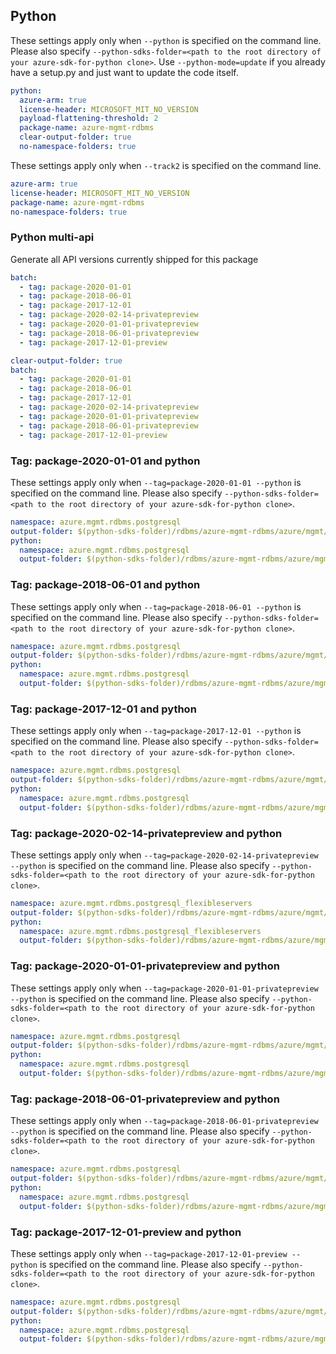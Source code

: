 ## Python

These settings apply only when `--python` is specified on the command line.
Please also specify `--python-sdks-folder=<path to the root directory of your azure-sdk-for-python clone>`.
Use `--python-mode=update` if you already have a setup.py and just want to update the code itself.

``` yaml !$(track2)
python:
  azure-arm: true
  license-header: MICROSOFT_MIT_NO_VERSION
  payload-flattening-threshold: 2
  package-name: azure-mgmt-rdbms
  clear-output-folder: true
  no-namespace-folders: true
```

These settings apply only when `--track2` is specified on the command line.

``` yaml $(track2)
azure-arm: true
license-header: MICROSOFT_MIT_NO_VERSION
package-name: azure-mgmt-rdbms
no-namespace-folders: true
```

### Python multi-api

Generate all API versions currently shipped for this package

```yaml !$(track2)
batch:
  - tag: package-2020-01-01
  - tag: package-2018-06-01
  - tag: package-2017-12-01
  - tag: package-2020-02-14-privatepreview
  - tag: package-2020-01-01-privatepreview
  - tag: package-2018-06-01-privatepreview
  - tag: package-2017-12-01-preview
```

```yaml $(track2)
clear-output-folder: true
batch:
  - tag: package-2020-01-01
  - tag: package-2018-06-01
  - tag: package-2017-12-01
  - tag: package-2020-02-14-privatepreview
  - tag: package-2020-01-01-privatepreview
  - tag: package-2018-06-01-privatepreview
  - tag: package-2017-12-01-preview
```

### Tag: package-2020-01-01 and python

These settings apply only when `--tag=package-2020-01-01 --python` is specified on the command line.
Please also specify `--python-sdks-folder=<path to the root directory of your azure-sdk-for-python clone>`.

``` yaml $(tag) == 'package-2020-01-01' && $(python)
namespace: azure.mgmt.rdbms.postgresql
output-folder: $(python-sdks-folder)/rdbms/azure-mgmt-rdbms/azure/mgmt/rdbms/postgresql
python:
  namespace: azure.mgmt.rdbms.postgresql
  output-folder: $(python-sdks-folder)/rdbms/azure-mgmt-rdbms/azure/mgmt/rdbms/postgresql
```

### Tag: package-2018-06-01 and python

These settings apply only when `--tag=package-2018-06-01 --python` is specified on the command line.
Please also specify `--python-sdks-folder=<path to the root directory of your azure-sdk-for-python clone>`.

``` yaml $(tag) == 'package-2018-06-01' && $(python)
namespace: azure.mgmt.rdbms.postgresql
output-folder: $(python-sdks-folder)/rdbms/azure-mgmt-rdbms/azure/mgmt/rdbms/postgresql
python:
  namespace: azure.mgmt.rdbms.postgresql
  output-folder: $(python-sdks-folder)/rdbms/azure-mgmt-rdbms/azure/mgmt/rdbms/postgresql
```

### Tag: package-2017-12-01 and python

These settings apply only when `--tag=package-2017-12-01 --python` is specified on the command line.
Please also specify `--python-sdks-folder=<path to the root directory of your azure-sdk-for-python clone>`.

``` yaml $(tag) == 'package-2017-12-01' && $(python)
namespace: azure.mgmt.rdbms.postgresql
output-folder: $(python-sdks-folder)/rdbms/azure-mgmt-rdbms/azure/mgmt/rdbms/postgresql
python:
  namespace: azure.mgmt.rdbms.postgresql
  output-folder: $(python-sdks-folder)/rdbms/azure-mgmt-rdbms/azure/mgmt/rdbms/postgresql
```

### Tag: package-2020-02-14-privatepreview and python

These settings apply only when `--tag=package-2020-02-14-privatepreview --python` is specified on the command line.
Please also specify `--python-sdks-folder=<path to the root directory of your azure-sdk-for-python clone>`.

``` yaml $(tag) == 'package-2020-02-14-privatepreview' && $(python)
namespace: azure.mgmt.rdbms.postgresql_flexibleservers
output-folder: $(python-sdks-folder)/rdbms/azure-mgmt-rdbms/azure/mgmt/rdbms/postgresql_flexibleservers
python:
  namespace: azure.mgmt.rdbms.postgresql_flexibleservers
  output-folder: $(python-sdks-folder)/rdbms/azure-mgmt-rdbms/azure/mgmt/rdbms/postgresql_flexibleservers
```

### Tag: package-2020-01-01-privatepreview and python

These settings apply only when `--tag=package-2020-01-01-privatepreview --python` is specified on the command line.
Please also specify `--python-sdks-folder=<path to the root directory of your azure-sdk-for-python clone>`.

``` yaml $(tag) == 'package-2020-01-01-privatepreview' && $(python)
namespace: azure.mgmt.rdbms.postgresql
output-folder: $(python-sdks-folder)/rdbms/azure-mgmt-rdbms/azure/mgmt/rdbms/postgresql
python:
  namespace: azure.mgmt.rdbms.postgresql
  output-folder: $(python-sdks-folder)/rdbms/azure-mgmt-rdbms/azure/mgmt/rdbms/postgresql
```

### Tag: package-2018-06-01-privatepreview and python

These settings apply only when `--tag=package-2018-06-01-privatepreview --python` is specified on the command line.
Please also specify `--python-sdks-folder=<path to the root directory of your azure-sdk-for-python clone>`.

``` yaml $(tag) == 'package-2018-06-01-privatepreview' && $(python)
namespace: azure.mgmt.rdbms.postgresql
output-folder: $(python-sdks-folder)/rdbms/azure-mgmt-rdbms/azure/mgmt/rdbms/postgresql
python:
  namespace: azure.mgmt.rdbms.postgresql
  output-folder: $(python-sdks-folder)/rdbms/azure-mgmt-rdbms/azure/mgmt/rdbms/postgresql
```

### Tag: package-2017-12-01-preview and python

These settings apply only when `--tag=package-2017-12-01-preview --python` is specified on the command line.
Please also specify `--python-sdks-folder=<path to the root directory of your azure-sdk-for-python clone>`.

``` yaml $(tag) == 'package-2017-12-01-preview' && $(python)
namespace: azure.mgmt.rdbms.postgresql
output-folder: $(python-sdks-folder)/rdbms/azure-mgmt-rdbms/azure/mgmt/rdbms/postgresql
python:
  namespace: azure.mgmt.rdbms.postgresql
  output-folder: $(python-sdks-folder)/rdbms/azure-mgmt-rdbms/azure/mgmt/rdbms/postgresql
```